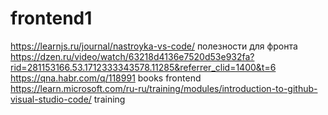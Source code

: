 # frontend1
https://learnjs.ru/journal/nastroyka-vs-code/ полезности для фронта
https://dzen.ru/video/watch/63218d4136e7520d53e932fa?rid=281153166.53.1712333343578.11285&referrer_clid=1400&t=6
https://qna.habr.com/q/118991 books frontend
https://learn.microsoft.com/ru-ru/training/modules/introduction-to-github-visual-studio-code/ training
